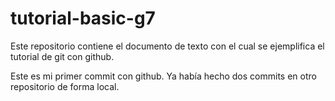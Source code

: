 # tutorial-basic-g7
Este repositorio contiene el documento de texto con el cual se ejemplifica el tutorial de git con github.

Este es mi primer commit con github. Ya había hecho dos commits en otro repositorio de forma local.
